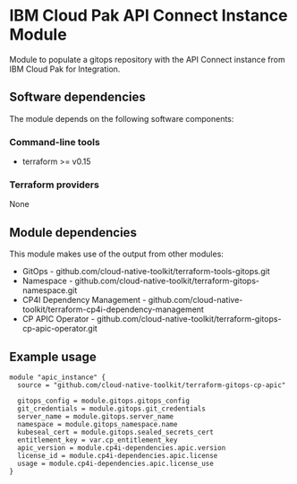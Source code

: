 # IBM Cloud Pak API Connect Instance Module

Module to populate a gitops repository with the API Connect instance from IBM Cloud Pak for Integration.

## Software dependencies

The module depends on the following software components:

### Command-line tools

- terraform >= v0.15

### Terraform providers

None

## Module dependencies

This module makes use of the output from other modules:

- GitOps - github.com/cloud-native-toolkit/terraform-tools-gitops.git
- Namespace - github.com/cloud-native-toolkit/terraform-gitops-namespace.git
- CP4I Dependency Management - github.com/cloud-native-toolkit/terraform-cp4i-dependency-management
- CP APIC Operator - github.com/cloud-native-toolkit/terraform-gitops-cp-apic-operator.git

## Example usage

```hcl-terraform
module "apic_instance" {
  source = "github.com/cloud-native-toolkit/terraform-gitops-cp-apic"

  gitops_config = module.gitops.gitops_config
  git_credentials = module.gitops.git_credentials
  server_name = module.gitops.server_name
  namespace = module.gitops_namespace.name
  kubeseal_cert = module.gitops.sealed_secrets_cert
  entitlement_key = var.cp_entitlement_key
  apic_version = module.cp4i-dependencies.apic.version
  license_id = module.cp4i-dependencies.apic.license
  usage = module.cp4i-dependencies.apic.license_use
}
```
